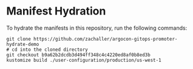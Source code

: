 # Manifest Hydration

To hydrate the manifests in this repository, run the following commands:

```shell
git clone https://github.com/zachaller/argocon-gitops-promoter-hydrate-demo
# cd into the cloned directory
git checkout b9a62b2dcdb3d494ff348c4c4220ed8af0b8ed3b
kustomize build ./user-configuration/production/us-west-1
```
